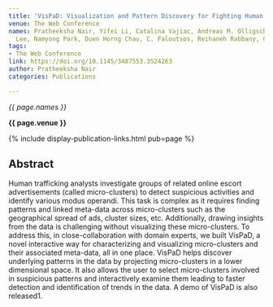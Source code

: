 ```yaml
---
title: 'VisPaD: Visualization and Pattern Discovery for Fighting Human Trafficking'
venue: The Web Conference
names: Pratheeksha Nair, Yifei Li, Catalina Vajiac, Andreas M. Olligschlaeger, Meng-Chieh
  Lee, Namyong Park, Duen Horng Chau, C. Faloutsos, Reihaneh Rabbany, Chieh Lee
tags:
- The Web Conference
link: https://doi.org/10.1145/3487553.3524263
author: Pratheeksha Nair
categories: Publications

---
```


*{{ page.names }}*

**{{ page.venue }}**

{% include display-publication-links.html pub=page %}

## Abstract

Human trafficking analysts investigate groups of related online escort advertisements (called micro-clusters) to detect suspicious activities and identify various modus operandi. This task is complex as it requires finding patterns and linked meta-data across micro-clusters such as the geographical spread of ads, cluster sizes, etc. Additionally, drawing insights from the data is challenging without visualizing these micro-clusters. To address this, in close-collaboration with domain experts, we built VisPaD, a novel interactive way for characterizing and visualizing micro-clusters and their associated meta-data, all in one place. VisPaD helps discover underlying patterns in the data by projecting micro-clusters in a lower dimensional space. It also allows the user to select micro-clusters involved in suspicious patterns and interactively examine them leading to faster detection and identification of trends in the data. A demo of VisPaD is also released1.